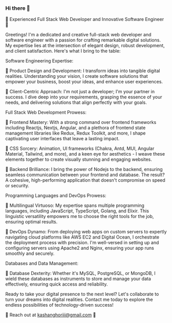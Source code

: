 ### Hi there 👋
🚀 Experienced Full Stack Web Developer and Innovative Software Engineer 🚀

Greetings! I'm a dedicated and creative full-stack web developer and software engineer with a passion for crafting remarkable digital solutions. My expertise lies at the intersection of elegant design, robust development, and client satisfaction. Here's what I bring to the table:

Software Engineering Expertise:

🔹 Product Design and Development: I transform ideas into tangible digital realities. Understanding your vision, I create software solutions that empower your business, boost your ideas, and enhance user experiences.

🔹 Client-Centric Approach: I'm not just a developer; I'm your partner in success. I dive deep into your requirements, grasping the essence of your needs, and delivering solutions that align perfectly with your goals.

Full Stack Web Development Prowess:

🔹 Frontend Mastery: With a strong command over frontend frameworks including Reactjs, Nextjs, Angular, and a plethora of frontend state management libraries like Redux, Redux Toolkit, and more, I shape captivating user interfaces that leave a lasting impact.

🔹 CSS Sorcery: Animation, UI frameworks (Chakra, Antd, MUI, Angular Material, Tailwind, and more), and a keen eye for aesthetics - I weave these elements together to create visually stunning and engaging websites.

🔹 Backend Brilliance: I bring the power of Nodejs to the backend, ensuring seamless communication between your frontend and database. The result? A cohesive, high-performing application that doesn't compromise on speed or security.

Programming Languages and DevOps Prowess:

🔹 Multilingual Virtuoso: My expertise spans multiple programming languages, including JavaScript, TypeScript, Golang, and Elixir. This linguistic versatility empowers me to choose the right tools for the job, ensuring optimal results.

🔹 DevOps Dynamo: From deploying web apps on custom servers to expertly navigating cloud platforms like AWS EC2 and Digital Ocean, I orchestrate the deployment process with precision. I'm well-versed in setting up and configuring servers using Apache2 and Nginx, ensuring your app runs smoothly and securely.

Databases and Data Management:

🔹 Database Dexterity: Whether it's MySQL, PostgreSQL, or MongoDB, I wield these databases as instruments to store and manage your data effectively, ensuring quick access and reliability.

Ready to take your digital presence to the next level? Let's collaborate to turn your dreams into digital realities. Contact me today to explore the endless possibilities of technology-driven success!

📧 Reach out at kashanghoriii@gmail.com 📧


<!--
**khanakhun/khanakhun** is a ✨ _special_ ✨ repository because its `README.md` (this file) appears on your GitHub profile.

Here are some ideas to get you started:

- 🔭 I’m currently working on ...
- 🌱 I’m currently learning ...
- 👯 I’m looking to collaborate on ...
- 🤔 I’m looking for help with ...
- 💬 Ask me about ...
- 📫 How to reach me: ...
- 😄 Pronouns: ...
- ⚡ Fun fact: ...
-->
